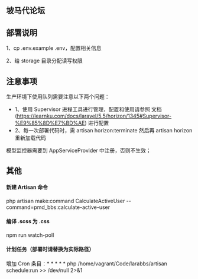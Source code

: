 ## 坡马代论坛

## 部署说明

1、cp .env.example .env，配置相关信息

2、给 storage 目录分配读写权限

## 注意事项
生产环境下使用队列需要注意以下两个问题：
- 1、使用 Supervisor 进程工具进行管理，配置和使用请参照 文档(https://learnku.com/docs/laravel/5.5/horizon/1345#Supervisor-%E9%85%8D%E7%BD%AE) 进行配置
- 2、每一次部署代码时，需 artisan horizon:terminate 然后再 artisan horizon 重新加载代码

模型监控器需要到 AppServiceProvider 中注册，否则不生效；


## 其他
#### 新建 Artisan 命令
php artisan make:command CalculateActiveUser --command=pmd_bbs:calculate-active-user

#### 编译 .scss 为 .css
npm run watch-poll

#### 计划任务（部署时请替换为实际路径）
增加 Cron 条目：* * * * * php /home/vagrant/Code/larabbs/artisan schedule:run >> /dev/null 2>&1
